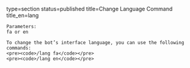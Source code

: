type=section
status=published
title=Change Language Command
title_en=lang
~~~~~~
Parameters:
fa or en

To change the bot’s interface language, you can use the following commands:
<pre><code>/lang fa</code></pre>
<pre><code>/lang en</code></pre>